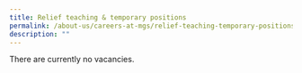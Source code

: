 ```yaml
---
title: Relief teaching & temporary positions
permalink: /about-us/careers-at-mgs/relief-teaching-temporary-positions/
description: ""
---
```




There are currently no vacancies.